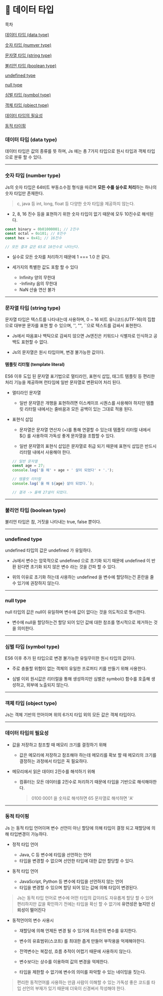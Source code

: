 # 📗 데이터 타입

목차

[데이터 타입 (data type)](#데이터-타입-data-type)

[숫자 타입 (numver type)](#숫자-타입-number-type)

[문자열 타입 (string type)](#문자열-타입-string-type)

[불리언 타입 (boolean type)](#불리언-타입-boolean-type)

[undefined type](#undefined-type)

[null type](#null-type)

[심벌 타입 (symbol type)](#심벌-타입-symbol-type)

[객체 타입 (object type)](#객체-타입-object-type)

[데이터 타입의 필요성](#데이터-타입의-필요성)

[동적 타이핑](#동적-타이핑)

### 데이터 타입 (data type)

데이터 타입은 값의 종류를 뜻 하며, Js 에는 총 7가지 타입으로 원시 타입과 객체 타입으로
분류 할 수 있다.

---

### 숫자 타입 (number type)

Js의 숫자 타입은 64비트 부동소수점 형식을 따르며 **모든 수를 실수로 처리**하는 하나의 숫자 타입만 존재한다.

> c, java 등 int, long, float 등 다양한 숫자 타입을 제공하지 않는다.

- 2, 8, 16 진수 등을 표현하기 위한 숫자 타입이 없기 때문에 모두 10진수로 해석된다.

```javaScript
const binary = 0b01000001; // 2진수
const octal = 0o101; // 8진수
const hex = 0x41; // 16진수

// 모든 결과 값은 65로 10진수로 나타난다.
```

- 실수로 모든 숫자를 처리하기 때문에 1 === 1.0 은 같다.

- 세가지의 특별한 값도 포함 할 수 있다
  - Infinity 양의 무한대
  - -Infinity 음의 무한대
  - NaN 산술 연산 불가

---

### 문자열 타입 (string type)

문자열 타입은 텍스트를 나타내는데 사용하며, 0 ~ 16 비트 유니코드(UTF-16)의 집합으로 대부분 문자를 표현 할 수 있으며, '', "", ``으로 텍스트를 감싸서 표현한다.

- Js에서 따옴표나 백틱으로 감싸지 않으면 Js엔진은 키워드나 식별자로 인식하고 공백도 표현할 수 없다.

- Js의 문자열은 원시 타입이며, 변경 불가능한 값이다.

#### 템플릿 리터럴 (template literal)

ES6 이후 도입 된 문자열 표기법으로 멀티라인, 표현식 삽입, 태그트 템플릿 등 편리한 처리 기능을 제공하며 런타임에 일반 문자열로 변환되어 처리 된다.

- 멀티라인 문자열

  - 일반 문자열은 개행을 표현하려면 이스케이프 시퀀스를 사용해야 하지만 템플릿 리터럴 내에서는 줄바꿈과 모든 공백이 있는 그대로 적용 된다.

- 표현식 삽입

  - 문자열은 문자열 연산자 (+)를 통해 연결할 수 있는데 템플릿 리터럴 내에서 ${} 를 사용하여 가독성 좋게 문자열을 조합할 수 있다.

  - 일반 문자열의 표현식 삽입은 문자열로 취급 되기 때문에 표현식 삽입은 반드시 리터럴 내에서 사용해야 한다.

  ```javaScript
  // 일반 문자열
  const age = 27;
  console.log('올 해' + age + ' 살이 되었다' + '.');

  // 템플릿 리터럴
  console.log(`올 해 ${age} 살이 되었다.`);

  // 결과 -> 올해 27살이 되었다.
  ```

---

### 불리언 타입 (boolean type)

불리언 타입은 참, 거짓을 나타내는 true, false 뿐이다.

---

### undefined type

undefined 타입의 값은 undefined 가 유일하다.

- Js에서 변수는 암묵적으로 undefined 으로 초기화 되기 때문에 undefined 이 반환 된다면 초기화 되지 않은 변수 라는 것을 간파 할 수 있다.

- 위의 이유로 초기화 하는데 사용하는 undefined 을 변수에 할당하는건 혼란을 줄 수 있기에 권장하지 않는다.

---

### null type

null 타입의 값은 null이 유일하며 변수에 값이 없다는 것을 의도적으로 명시한다.

- 변수에 null을 할당하는건 할당 되어 있던 값에 대한 참조를 명시적으로 제거하는 것을 의미한다.

---

### 심벌 타입 (symbol type)

ES6 이후 추가 된 타입으로 변경 불가능한 유일무이한 원시 타입의 값이다.

- 주로 충돌할 위험이 없는 객체의 유일한 프로퍼티 키를 만들기 위해 사용한다.

- 심벌 이외 원시값은 리터럴을 통해 생성하지만 심벌은 symbol() 함수를 호출해 생성하고, 외부에 노출되지 않는다.

---

### 객체 타입 (object type)

Js는 객체 기반의 언어이며 위의 6가지 타입 외의 모든 값은 객체 타입이다.

---

### 데이터 타입의 필요성

- 값을 저장하고 참조할 때 메모리 크기를 결정하기 위해

  - 값은 메모리에 저장하고 참조해야 하는데 메모리를 확보 할 때 메모리의 크기를 결정하는 과정에서 타입은 꼭 필요하다.

- 메모리에서 읽은 데이터 2진수를 해석하기 위해
  - 컴퓨터는 모든 데이터를 2진수로 처리하기 때문에 타입을 기반으로 해석해야한다.
    > 0100 0001 을 숫자로 해석하면 65 문자열로 해석하면 'A'

---

### 동적 타이핑

Js 는 동적 타입 언어이며 변수 선언이 아닌 할당에 의해 타입이 결정 되고 재할당에 의해 타입변경이 가능하다.

- 정적 타입 언어

  - Java, C 등 변수에 타입을 선언하는 언어
  - 타입을 변경할 수 없으며 선언한 타입에 대한 값만 할당할 수 있다.

- 동적 타입 언어
  - JavaScript, Python 등 변수에 타입을 선언하지 않는 언어
  - 타입을 변경할 수 있으며 할당 되어 있는 값에 의해 타입이 변경된다.

> Js는 동적 타입 언어로 변수에 어떤 타입의 값이라도 자유롭게 할당 할 수 있어 편리하지만 값을 확인하기 전에는 타입을 확신 할 수 없기에 **유연성은 높지만 신뢰성이 떨어진다**

- 동적언어의 변수 사용시

  - 재할당에 의해 언제든 변경 될 수 있기에 최소한의 변수를 유지한다.

  - 변수의 유효범위(스코프) 를 최대한 좁게 만들어 부작용을 억제해야한다.

  - 전역변수는 복잡성, 흐름 추적이 어렵기 때문에 사용하지 않는다.

  - 변수보다는 상수를 이용하여 값의 변경을 억제한다.

  - 타입을 제한할 수 없기에 변수의 의미를 파악할 수 있는 네이밍을 짓는다.

> 편리한 동적언어를 사용하는 만큼 사람이 이해할 수 있는 가독성 좋은 코드를 타입 선언의 부재가 있기 때문에 더욱이 신경써서 작성해야 한다.
